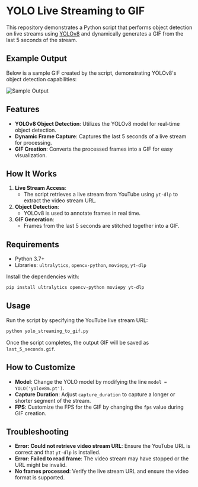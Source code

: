 # YOLO Live Streaming to GIF

This repository demonstrates a Python script that performs object detection on live streams using [YOLOv8](https://github.com/ultralytics/ultralytics) and dynamically generates a GIF from the last 5 seconds of the stream.

## Example Output

Below is a sample GIF created by the script, demonstrating YOLOv8's object detection capabilities:

![Sample Output](last_5_seconds.gif)


## Features

- **YOLOv8 Object Detection**: Utilizes the YOLOv8 model for real-time object detection.
- **Dynamic Frame Capture**: Captures the last 5 seconds of a live stream for processing.
- **GIF Creation**: Converts the processed frames into a GIF for easy visualization.

## How It Works

1. **Live Stream Access**:
   - The script retrieves a live stream from YouTube using `yt-dlp` to extract the video stream URL.
2. **Object Detection**:
   - YOLOv8 is used to annotate frames in real time.
3. **GIF Generation**:
   - Frames from the last 5 seconds are stitched together into a GIF.

## Requirements

- Python 3.7+
- Libraries: `ultralytics`, `opencv-python`, `moviepy`, `yt-dlp`

Install the dependencies with:
```bash
pip install ultralytics opencv-python moviepy yt-dlp
```

## Usage

Run the script by specifying the YouTube live stream URL:
```bash
python yolo_streaming_to_gif.py
```

Once the script completes, the output GIF will be saved as `last_5_seconds.gif`.

## How to Customize

- **Model**: Change the YOLO model by modifying the line `model = YOLO('yolov8m.pt')`.
- **Capture Duration**: Adjust `capture_duration` to capture a longer or shorter segment of the stream.
- **FPS**: Customize the FPS for the GIF by changing the `fps` value during GIF creation.

## Troubleshooting

- **Error: Could not retrieve video stream URL**:
   Ensure the YouTube URL is correct and that `yt-dlp` is installed.
- **Error: Failed to read frame**:
   The video stream may have stopped or the URL might be invalid.
- **No frames processed**:
   Verify the live stream URL and ensure the video format is supported.
